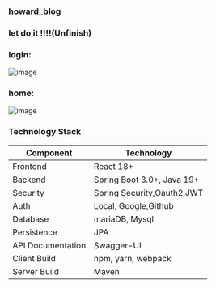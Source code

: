 ### howard_blog

### let do it !!!!(Unfinish)

### login:
![image](https://user-images.githubusercontent.com/114131391/231535993-23a4483f-5d04-4d74-a6b1-9262f9f0e04f.png)


### home:
![image](https://user-images.githubusercontent.com/114131391/233279282-25f693d8-a53d-4a12-9d3d-1d4a97b2e1b4.png)


### Technology Stack
| Component         | Technology                 |
|-------------------|----------------------------|
| Frontend          | React 18+                  |
| Backend           | Spring Boot 3.0+, Java 19+ |
| Security          | Spring Security,Oauth2,JWT |
| Auth              | Local, Google,Github       |
| Database          | mariaDB, Mysql             |
| Persistence       | JPA                        |
| API Documentation | Swagger-UI                 |
| Client Build      | npm, yarn, webpack         |
| Server Build      | Maven                      |
